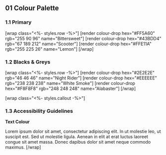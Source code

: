 ## __01__ Colour Palette

### __1.1__ Primary
[wrap class="<%- styles.row -%>"]
  [render colour-drop hex="#FF5A60" rgb="255 90 96" name="Bittersweet"]
  [render colour-drop hex="#43BDD4" rgb="67 189 212" name="Scooter"]
  [render colour-drop hex="#FFE11A" rgb="255 225 26" name="Lemon"]
[/wrap]

### __1.2__ Blacks & Greys
[wrap class="<%- styles.row -%>"]
  [render colour-drop hex="#2E2E2E" rgb="46 46 46" name="Night Rider"]
  [render colour-drop hex="#EEEEEE" rgb="238 238 238" name="White Smoke"]
  [render colour-drop hex="#F8F8F8" rgb="248 248 248" name="Alabaster"]
[/wrap]


[wrap class="<%- styles.callout -%>"]
### __1.3__ Accessibility Guidelines

__Text Colour__

Lorem ipsum dolor sit amet, consectetur adipiscing elit. In ut molestie leo, ut suscipit est. Sed ut molestie ligula. Aenean in elit at erat luctus laoreet congue sit amet massa. Donec dapibus dolor sit amet neque commodo maximus.
[/wrap]
